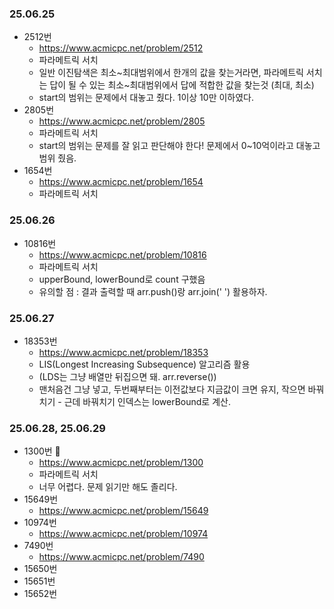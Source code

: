 ### 25.06.25
- 2512번
	- https://www.acmicpc.net/problem/2512
	- 파라메트릭 서치
	- 일반 이진탐색은 최소~최대범위에서 한개의 값을 찾는거라면, 파라메트릭 서치는 답이 될 수 있는 최소~최대범위에서 답에 적합한 값을 찾는것 (최대, 최소)
	- start의 범위는 문제에서 대놓고 줬다. 1이상 10만 이하였다.
- 2805번
	-  https://www.acmicpc.net/problem/2805
	- 파라메트릭 서치
	- start의 범위는 문제를 잘 읽고 판단해야 한다! 문제에서 0~10억이라고 대놓고 범위 줬음.
- 1654번
	- https://www.acmicpc.net/problem/1654
	- 파라메트릭 서치
### 25.06.26
- 10816번
	- https://www.acmicpc.net/problem/10816
	- 파라메트릭 서치
	- upperBound, lowerBound로 count 구했음
	- 유의할 점 :  결과 출력할 때 arr.push()랑 arr.join(' ') 활용하자.
### 25.06.27
- 18353번
	- https://www.acmicpc.net/problem/18353
	- LIS(Longest Increasing Subsequence) 알고리즘 활용
	- (LDS는 그냥 배열만 뒤집으면 돼. arr.reverse())
	- 맨처음건 그냥 넣고, 두번째부터는 이전값보다 지금값이 크면 유지, 작으면 바꿔치기 - 근데 바꿔치기 인덱스는 lowerBound로 계산.
### 25.06.28, 25.06.29
- 1300번 🚨
	- https://www.acmicpc.net/problem/1300
	- 파라메트릭 서치
	- 너무 어렵다. 문제 읽기만 해도 졸리다. 
- 15649번
	- https://www.acmicpc.net/problem/15649
- 10974번
	- https://www.acmicpc.net/problem/10974
- 7490번
	- https://www.acmicpc.net/problem/7490
- 15650번
- 15651번
- 15652번
